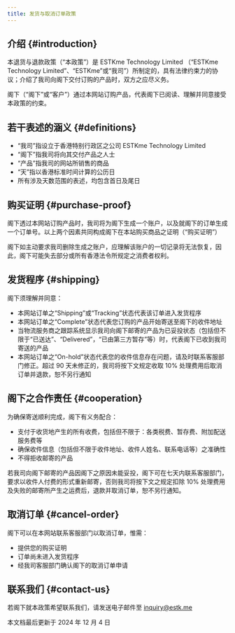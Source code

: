 ```yaml
---
title: 发货与取消订单政策
---
```


## 介绍 {#introduction}

本退货与退款政策（“本政策”）是 ESTKme Technology Limited （“ESTKme Technology Limited”、“ESTKme”或“我司”）所制定的，具有法律约束力的协议；介绍了我司向阁下交付订购的产品时，双方之应尽义务。

阁下（“阁下”或“客户”）通过本网站订购产品，代表阁下已阅读、理解并同意接受本政策的约束。

## 若干表述的涵义 {#definitions}

- “我司”指设立于香港特别行政区之公司 ESTKme Technology Limited
- “阁下”指我司将向其交付产品之人士
- “产品”指我司的网站所销售的商品
- “天”指以香港标准时间计算的公历日
- 所有涉及天数范围的表述，均包含首日及尾日

## 购买证明 {#purchase-proof}

阁下透过本网站订购产品时，我司将为阁下生成一个账户，以及就阁下的订单生成一个订单号。以上两个因素共同构成阁下在本站购买商品之证明（“购买证明”）

阁下如主动要求我司删除生成之账户，应理解该账户的一切记录将无法恢复，因此，阁下可能失去部分或所有香港法令所规定之消费者权利。

## 发货程序 {#shipping}

阁下须理解并同意：

- 本网站订单之“Shipping”或“Tracking”状态代表该订单进入发货程序
- 本网站订单之“Complete”状态代表您订购的产品开始寄送至阁下的收件地址
- 当物流服务商之跟踪系统显示我司向阁下邮寄的产品为已妥投状态（包括但不限于“已送达”、“Delivered”，“已由第三方暂存”等）时，代表阁下已收到我司寄送的产品
- 本网站订单之“On-hold”状态代表您的收件信息存在问题，请及时联系客服部门修正。超过 90 天未修正的，我司将按下文规定收取 10% 处理费用后取消订单并退款，恕不另行通知

## 阁下之合作责任 {#cooperation}

为确保寄送顺利完成，阁下有义务配合：

- 支付于收货地产生的所有收费，包括但不限于：各类税费、暂存费、附加配送服务费等
- 确保收件信息（包括但不限于收件地址、收件人姓名、联系电话等）之准确性
- 不得拒收邮寄的产品

若我司向阁下邮寄的产品因阁下之原因未能妥投，阁下可在七天内联系客服部门，要求以收件人付费的形式重新邮寄，否则我司将按下文之规定扣除 10% 处理费用及失败的邮寄所产生之运费后，退款并取消订单，恕不另行通知。

## 取消订单 {#cancel-order}

阁下可以在本网站联系客服部门以取消订单，惟需：

- 提供您的购买证明
- 订单尚未进入发货程序
- 经我司客服部门确认阁下的取消订单申请

## 联系我们 {#contact-us}

若阁下就本政策希望联系我们，请发送电子邮件至 <inquiry@estk.me>

本文档最后更新于 2024 年 12 月 4 日
